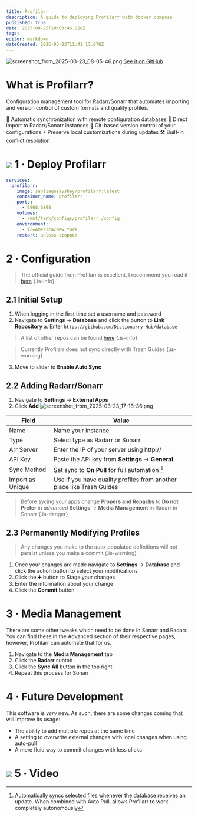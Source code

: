 ```yaml
---
title: Profilarr
description: A guide to deploying Profilarr with docker compose
published: true
date: 2025-08-25T10:03:46.828Z
tags: 
editor: markdown
dateCreated: 2025-03-23T11:41:17.078Z
---
```


![screenshot_from_2025-03-23_08-05-46.png](/screenshot_from_2025-03-23_08-05-46.png)
[See it on GitHub](https://github.com/Dictionarry-Hub/profilarr)

# What is Profilarr?
Configuration management tool for Radarr/Sonarr that automates importing and version control of custom formats and quality profiles.

🔄 Automatic synchronization with remote configuration databases
🎯 Direct import to Radarr/Sonarr instances
🔧 Git-based version control of your configurations
⚡ Preserve local customizations during updates
🛠️ Built-in conflict resolution


# <img src="/docker.png" class="tab-icon"> 1 · Deploy Profilarr
```yaml
services:
  profilarr:
    image: santiagosayshey/profilarr:latest
    container_name: profilarr
    ports:
      - 6868:6868
    volumes:
      - /mnt/tank/configs/profilarr:/config
    environment:
      - TZ=America/New_York
    restart: unless-stopped
```

# 2 · Configuration
> The official guide from Profilarr is excellent. I recommend you read it [here](https://dictionarry.dev/)
{.is-info}

## 2.1 Initial Setup
1. When logging in the first time set a username and password
1. Navigate to **Settings** → **Database** and click the button to **Link Repository**
	a. Enter `https://github.com/Dictionarry-Hub/database`
> A list of other repos can be found [here](https://github.com/Dictionarry-Hub/database/forks?include=active&page=1&period=&sort_by=stargazer_counts_)
{.is-info}

>   Currently Profilarr does not sync directly with Trash Guides
{.is-warning}

3. Move to slider to **Enable Auto Sync**

## 2.2 Adding Radarr/Sonarr
1. Navigate to **Settings** → **External Apps**
1. Click **Add**
![screenshot_from_2025-03-23_17-18-36.png](/screenshot_from_2025-03-23_17-18-36.png)

| Field | Value |
| --- | --- |
| Name | Name your instance |
| Type | Select type as Radarr or Sonarr |
| Arr Server | Enter the IP of your server using http://|
| API Key | Paste the API key from **Settings** → **General**| 
| Sync Method | Set sync to **On Pull** for full automation [^1]|
| Import as Unique | Use if you have quality profiles from another place like Trash Guides |

> Before sycing your apps change **Propers and Repacks** to **Do not Prefer** in  *advanced* **Settings** → **Media Management** in Radarr in Sonarr
{.is-danger}


## 2.3 Permanently Modifying Profiles
> Any changes you make to the auto-populated definitions will not persist unless you make a commit
{.is-warning}
1. Once your changes are made navigate to **Settings** → **Database** and click the action button to select your modifications
1. Click the ➕ button to Stage your changes
1. Enter the information about your change
1. Click the **Commit** button

# 3 · Media Management

There are some other tweaks which need to be done in Sonarr and Radarr. You can find these in the Advanced section of their respective pages, however, Profilarr can automate that for us.

1. Navigate to the **Media Management** tab
1. Click the **Radarr** subtab
1. Click the **Sync All** button in the top right
1. Repeat this process for Sonarr

# 4 · Future Development
This software is *very* new. As such, there are some changes coming that will improve its usage: 
- The ability to add multiple repos at the same time
- A setting to overwrite external changes with local changes when using auto-pull
- A more fluid way to commit changes with less clicks

# <img src="/youtube.png" class="tab-icon"> 5 · Video
[](https://youtu.be/u1FQNMsuzFc)

[^1]: Automatically syncs selected files whenever the database receives an update. When combined with Auto Pull, allows Profilarr to work completely autonomously
